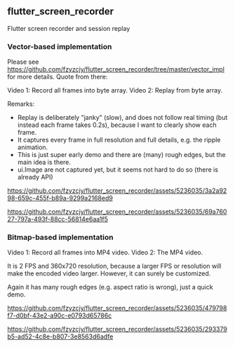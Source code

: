 ## flutter_screen_recorder

Flutter screen recorder and session replay

### Vector-based implementation

Please see https://github.com/fzyzcjy/flutter_screen_recorder/tree/master/vector_impl for more details. Quote from there:

Video 1: Record all frames into byte array.
Video 2: Replay from byte array.

Remarks:

* Replay is deliberately "janky" (slow), and does not follow real timing (but instead each frame takes 0.2s), because I want to clearly show each frame.
* It captures every frame in full resolution and full details, e.g. the ripple animation.
* This is just super early demo and there are (many) rough edges, but the main idea is there.
* ui.Image are not captured yet, but it seems not hard to do so (there is already API)

https://github.com/fzyzcjy/flutter_screen_recorder/assets/5236035/3a2a9298-659c-455f-b89a-9299a2168ed9

https://github.com/fzyzcjy/flutter_screen_recorder/assets/5236035/69a76027-797a-493f-88cc-56814e6aa1f5

### Bitmap-based implementation

Video 1: Record all frames into MP4 video.
Video 2: The MP4 video.

It is 2 FPS and 360x720 resolution, because a larger FPS or resolution will make the encoded video larger. However, it can surely be customized.

Again it has many rough edges (e.g. aspect ratio is wrong), just a quick demo.

https://github.com/fzyzcjy/flutter_screen_recorder/assets/5236035/479798f7-d0bf-43e2-a90c-e0793d65786c

https://github.com/fzyzcjy/flutter_screen_recorder/assets/5236035/293379b5-ad52-4c8e-b807-3e8563d6adfe

